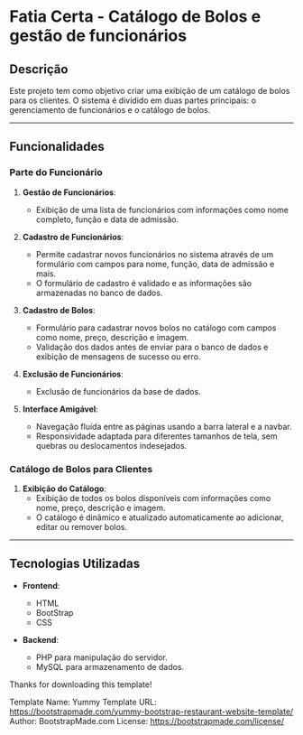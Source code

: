 # Fatia Certa - Catálogo de Bolos e gestão de funcionários

## Descrição

Este projeto tem como objetivo criar uma exibição de um catálogo de bolos para os clientes. O sistema é dividido em duas partes principais: o gerenciamento de funcionários e o catálogo de bolos.

---

## Funcionalidades

### **Parte do Funcionário**

1. **Gestão de Funcionários**:
    - Exibição de uma lista de funcionários com informações como nome completo, função e data de admissão.

2. **Cadastro de Funcionários**:
    - Permite cadastrar novos funcionários no sistema através de um formulário com campos para nome, função, data de admissão e mais.
    - O formulário de cadastro é validado e as informações são armazenadas no banco de dados.

3. **Cadastro de Bolos**:
    - Formulário para cadastrar novos bolos no catálogo com campos como nome, preço, descrição e imagem.
    - Validação dos dados antes de enviar para o banco de dados e exibição de mensagens de sucesso ou erro.

4. **Exclusão de Funcionários**:
    - Exclusão de funcionários da base de dados.

4. **Interface Amigável**:
    - Navegação fluída entre as páginas usando a barra lateral e a navbar.
    - Responsividade adaptada para diferentes tamanhos de tela, sem quebras ou deslocamentos indesejados.

### **Catálogo de Bolos para Clientes**

1. **Exibição do Catálogo**:
    - Exibição de todos os bolos disponíveis com informações como nome, preço, descrição e imagem.
    - O catálogo é dinâmico e atualizado automaticamente ao adicionar, editar ou remover bolos.

---

## Tecnologias Utilizadas

- **Frontend**:
    - HTML
    - BootStrap
    - CSS

- **Backend**:
    - PHP para manipulação do servidor.
    - MySQL para armazenamento de dados.




Thanks for downloading this template!

Template Name: Yummy
Template URL: https://bootstrapmade.com/yummy-bootstrap-restaurant-website-template/
Author: BootstrapMade.com
License: https://bootstrapmade.com/license/
